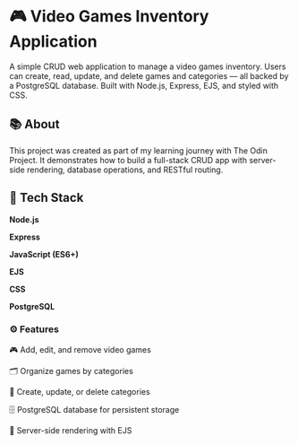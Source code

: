# 🎮 Video Games Inventory Application

A simple CRUD web application to manage a video games inventory. Users can create, read, update, and delete games and categories — all backed by a PostgreSQL database.
Built with Node.js, Express, EJS, and styled with CSS.

## 📚 About
This project was created as part of my learning journey with The Odin Project. It demonstrates how to build a full-stack CRUD app with server-side rendering, database operations, and RESTful routing.

## 🧰 Tech Stack

**Node.js**

**Express**

**JavaScript (ES6+)**

**EJS**

**CSS**

**PostgreSQL**


### ⚙️ Features

🎮 Add, edit, and remove video games

🗂️ Organize games by categories

📝 Create, update, or delete categories

🗄️ PostgreSQL database for persistent storage

📜 Server-side rendering with EJS
